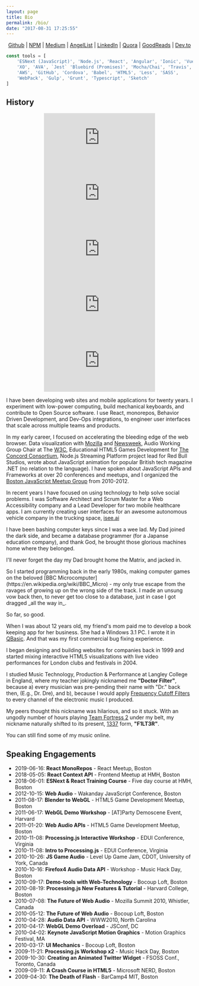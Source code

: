 ```yaml
---
layout: page
title: Bio
permalink: /bio/
date: "2017-08-31 17:25:55"
---
```


<p><center><a href="https://github.com/f1lt3r">Github</a> | <a 
href="https://npmjs.org/~f1lt3r">NPM</a> | <a 
href="https://medium.com/@f1lt3r">Medium</a> | <a 
href="https://angel.co/f1lt3r">AngelList</a> | <a       href="https://www.linkedin.com/in/f1lt3r/">LinkedIn</a> | <a href="https://www.quora.com/profile/Alistair-MacDonald">Quora</a> | <a href="https://www.goodreads.com/f1lt3r">GoodReads</a> | <a href="https://dev.to/f1lt3r/">Dev.to</a></center></p>

```javascript
const tools = [
    'ESNext (JavaScript)', 'Node.js', 'React', 'Angular', 'Ionic', 'Vue.js'
    'XO', 'AVA', `Jest` 'Bluebird (Promises)', 'Mocha/Chai', 'Travis', 'NYC',
    'AWS', 'GitHub', 'Cordova', 'Babel', 'HTML5', 'Less', 'SASS',
    'WebPack', 'Gulp', 'Grunt', 'Typescript', 'Sketch'
]
```

## History

<p>
<center>
<iframe  src="https://www.youtube.com/embed/xX61L36SyzU" frameborder="0" allow="accelerometer; autoplay; encrypted-media; gyroscope; picture-in-picture" allowfullscreen></iframe>

<iframe  src="https://www.youtube.com/embed/dPUqnP0UM60" frameborder="0" allow="accelerometer; autoplay; encrypted-media; gyroscope; picture-in-picture" allowfullscreen></iframe>

<iframe src="https://www.youtube.com/embed/sNU4I50INnY" frameborder="0" allow="accelerometer; autoplay; encrypted-media; gyroscope; picture-in-picture" allowfullscreen></iframe>

<iframe src="https://www.youtube.com/embed/0-0kGHSNZR0" frameborder="0" allow="accelerometer; autoplay; encrypted-media; gyroscope; picture-in-picture" allowfullscreen></iframe>

<iframe src="https://www.youtube.com/embed/jShJQMtajVI" frameborder="0" allow="accelerometer; autoplay; encrypted-media; gyroscope; picture-in-picture" allowfullscreen></iframe>
</center>
</p>

<div class="cols-3">

<p>I have been developing web sites and mobile applications for twenty years. I experiment with low-power computing, build mechanical keyboards, and contribute to Open Source software. I use React, monorepos, Behavior Driven Development, and Dev-Ops integrations, to engineer user interfaces that scale across multiple teams and products.</p>

<p>In my early career, I focused on accelerating the bleeding edge of the web browser. Data visualization with <a href="https://mozilla.com">Mozilla</a> and <a href="https://www.newsweek.com/">Newsweek</a>, Audio Working Group Chair at The <a href="https://www.w3.org/Consortium/">W3C</a>, Educational HTML5 Games Development for <a href="https://concord.org/">The Concord Consortium</a>, Node.js Streaming Platform project lead for Red Bull Studios, wrote about JavaScript animation for popular British tech magazine .NET (no relation to the language). I have spoken about JavaScript APIs and Frameworks at over 20 conferences and meetups, and I organized the <a href="https://www.meetup.com/boston_JS/">Boston JavaScript Meetup Group</a> from 2010-2012.</p>

<p>In recent years I have focused on using technology to help solve social problems. I was Software Architect and Scrum Master for a Web Accessibility company and a Lead Developer for two mobile healthcare apps. I am currently creating user interfaces for an awesome autonomous vehicle company in the trucking space, <a href="https://isee.ai">isee.ai</a></p>

<p>I have been bashing computer keys since I was a wee lad. My Dad joined the dark side, and became a database programmer (for a Japanse education company), and thank God, he brought those glorious machines home where they belonged.</p>

<p>I'll never forget the day my Dad brought home the Matrix, and jacked in.</p>

<p>So I started programming back in the early 1980s, making computer games on the beloved [BBC Microcomputer](https://en.wikipedia.org/wiki/BBC_Micro) - my only true escape from the ravages of growing up on the wrong side of the track. I made an unsung vow back then, to never get too close to a database, just in case I got dragged _all the way in_.</p>

<p>So far, so good.</p>

<p>When I was about 12 years old, my friend's mom paid me to develop a book keeping app for her business. She had a Windows 3.1 PC. I wrote it in <a href="https://en.wikipedia.org/wiki/QBasic#:~:text=QBasic%2C%20a%20short%20form%20of,which%20are%20based%20on%20QuickBASIC.">QBasic</a>. And that was my first commercial bug fixing experience.</p>

<p>I began designing and building websites for companies back in 1999 and started mixing interactive HTML5 visualizations with live video performances for London clubs and festivals in 2004.</p>

<p>I studied Music Technology, Production & Performance at Langley College in England, where my teacher jokingly nicknamed me <b>"Doctor Filter"</b>, because a) every musician was pre-pending their name with "Dr." back then, (E.g., Dr. Dre), and b), because I would apply <a href="https://en.wikipedia.org/wiki/Cutoff_frequency">Frequency Cutoff Filters</a> to every channel of the electronic music I produced.</p>

<p>My peers thought this nickname was hilarious, and so it stuck. With an ungodly number of hours playing <a href="http://www.teamfortress.com/">Team Fortress 2</a> under my belt, my nickname naturally shifted to its present, <a href="https://en.wikipedia.org/wiki/Leet">1337</a> form, <b>"F1LT3R"</b>.</p>

<p>You can still find some of my music online.</p>

</div>

## Speaking Engagements

- 2019-06-16: **React MonoRepos** - React Meetup, Boston
- 2018-05-05: **React Context API** - Frontend Meetup at HMH, Boston
- 2018-06-01: **ESNext & React Training Course** - Five day course at HMH, Boston
- 2012-10-15: **Web Audio** - Wakanday JavaScript Conference, Boston
- 2011-08-17: **Blender to WebGL** - HTML5 Game Development Meetup, Boston
- 2011-06-17: **WebGL Demo Workshop** - [AT]Party Demoscene Event, Harvard
- 2011-01-20: **Web Audio APIs** - HTML5 Game Development Meetup, Boston
- 2010-11-08: **Processing.js Interactive Workshop** - EDUI Conference, Virginia
- 2010-11-08: **Intro to Processing.js** - EDUI Conference, Virginia
- 2010-10-26: **JS Game Audio** - Level Up Game Jam, CDOT, University of York, Canada
- 2010-10-16: **Firefox4 Audio Data API** - Workshop - Music Hack Day, Boston
- 2010-09-17: **Demo-tools with Web-Technology** - Bocoup Loft, Boston
- 2010-08-19: **Processing.js New Features & Tutorial** - Harvard College, Boston
- 2010-07-08: **The Future of Web Audio** - Mozilla Summit 2010, Whistler, Canada
- 2010-05-12: **The Future of Web Audio** - Bocoup Loft, Boston
- 2010-04-28: **Audio Data API** - WWW2010, North Carolina
- 2010-04-17: **WebGL Demo Overload** - JSConf, DC
- 2010-04-02: **Keynote JavaScript Motion Graphics** - Motion Graphics Festival, MA
- 2010-03-17: **UI Mechanics** - Bocoup Loft, Boston
- 2009-11-21: **Processing.js Workshop x2** - Music Hack Day, Boston
- 2009-10-30: **Creating an Animated Twitter Widget** - FSOSS Conf., Toronto, Canada
- 2009-09-11: **A Crash Course in HTML5** - Microsoft NERD, Boston
- 2009-04-30: **The Death of Flash** - BarCamp4 MIT, Boston

